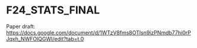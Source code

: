 # F24_STATS_FINAL


Paper draft: https://docs.google.com/document/d/1WTzV8fms8OTlsn9izPNmdb77hi0rPJqxh_NWFOlQGWI/edit?tab=t.0
